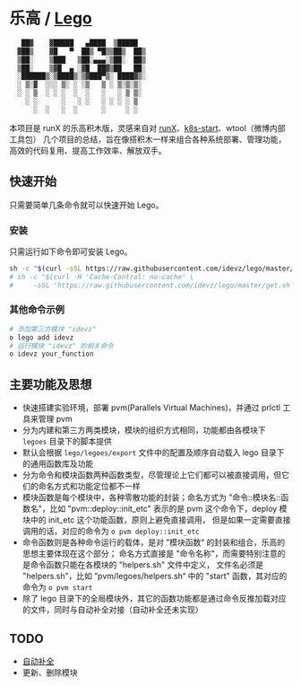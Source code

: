 # 乐高 / [Lego][lego]

```bash
   ██▓    ▓█████   ▄████  ▒█████  
  ▓██▒    ▓█   ▀  ██▒ ▀█▒▒██▒  ██▒
  ▒██░    ▒███   ▒██░▄▄▄░▒██░  ██▒
  ▒██░    ▒▓█  ▄ ░▓█  ██▓▒██   ██░
  ░██████▒░▒████▒░▒▓███▀▒░ ████▓▒░
  ░ ▒░▓  ░░░ ▒░ ░ ░▒   ▒ ░ ▒░▒░▒░ 
  ░ ░ ▒  ░ ░ ░  ░  ░   ░   ░ ▒ ▒░ 
    ░ ░      ░   ░ ░   ░ ░ ░ ░ ▒  
      ░  ░   ░  ░      ░     ░ ░  
```

本项目是 runX 的乐高积木版，灵感来自对 [runX][runX]、[k8s-start][k8s-start]、wtool（微博内部工具包）
几个项目的总结，旨在像搭积木一样来组合各种系统部署、管理功能，高效的代码复用、提高工作效率、解放双手。

## 快速开始

只需要简单几条命令就可以快速开始 Lego。

### 安装

只需运行如下命令即可安装 Lego。

```bash
sh -c "$(curl -sSL https://raw.githubusercontent.com/idevz/lego/master/get.sh)"
# sh -c "$(curl -H 'Cache-Control: no-cache' \
#     -sSL 'https://raw.githubusercontent.com/idevz/lego/master/get.sh')"
```

### 其他命令示例

```bash
# 添加第三方模块 "idevz"
o lego add idevz
# 运行模块 "idevz" 的相关命令
o idevz your_function
```

## 主要功能及思想

* 快速搭建实验环境，部署 pvm(Parallels Virtual Machines)，并通过 prlctl 工具来管理 pvm
* 分为内建和第三方两类模块，模块的组织方式相同，功能都由各模块下 `legoes` 目录下的脚本提供
* 默认会根据 `lego/legoes/export` 文件中的配置及顺序自动载入 lego 目录下的通用函数库及功能
* 分为命令和模块函数两种函数类型，尽管理论上它们都可以被直接调用，但它们的命名方式和功能定位都不一样
* 模块函数是每个模块中，各种零散功能的封装；命名方式为 "命令::模块名::函数名"，比如 "pvm::deploy::init_etc"
  表示的是 pvm 这个命令下，deploy 模块中的 init_etc 这个功能函数，原则上避免直接调用，
  但是如果一定需要直接调用的话，对应的命令为 `o pvm deploy::init_etc`
* 命令函数则是各种命令运行的载体，是对 ”模块函数“ 的封装和组合，乐高的思想主要体现在这个部分；
  命名方式直接是 "命令名称"，而需要特别注意的是命令函数只能在各模块的 "helpers.sh" 文件中定义，
  文件名必须是 "helpers.sh"，比如 ”pvm/legoes/helpers.sh“ 中的 "start" 函数，其对应的命令为 `o pvm start`
* 除了 lego 目录下的全局模块外，其它的函数功能都是通过命令反推加载对应的文件，同时与自动补全对接（自动补全还未实现）

## TODO

* [自动补全][auto_completion]
* 更新、删除模块

[lego]:https://github.com/idevz/lego/blob/master/README.md
[auto_completion]:https://www.infoq.cn/article/bash-programmable-completion-tutorial
[runX]:https://github.com/idevz/runx
[k8s-start]:https://github.com/idevz/k8s-start
